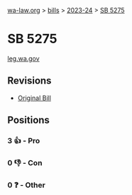 [wa-law.org](/) > [bills](/bills/) > [2023-24](/bills/2023-24) > [SB 5275](/bills/2023-24/sb/5275/)

# SB 5275
[leg.wa.gov](https://app.leg.wa.gov/billsummary?BillNumber=5275&Year=2023&Initiative=false)

## Revisions
* [Original Bill](1/)

## Positions
### 3 👍 - Pro

### 0 👎 - Con

### 0 ❓ - Other
